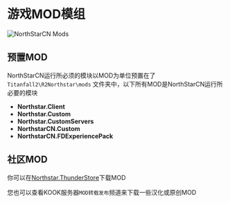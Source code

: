 # 游戏MOD模组

![NorthStarCN Mods](https://wiki.northstar.cool/assets/mods.png)

## 预置MOD

NorthStarCN运行所必须的模块以MOD为单位预置在了`Titanfall2\R2Northstar\mods` 文件夹中，以下所有MOD是NorthStarCN运行所必要的模块

- **Northstar.Client**
- **Northstar.Custom**
- **Northstar.CustomServers**
- **NorthstarCN.Custom**
- **NorthstarCN.FDExperiencePack**

## 社区MOD

你可以在[Northstar.ThunderStore](https://northstar.thunderstore.io/)下载MOD

您也可以查看KOOK服务器`MOD转载发布`频道来下载一些汉化或原创MOD